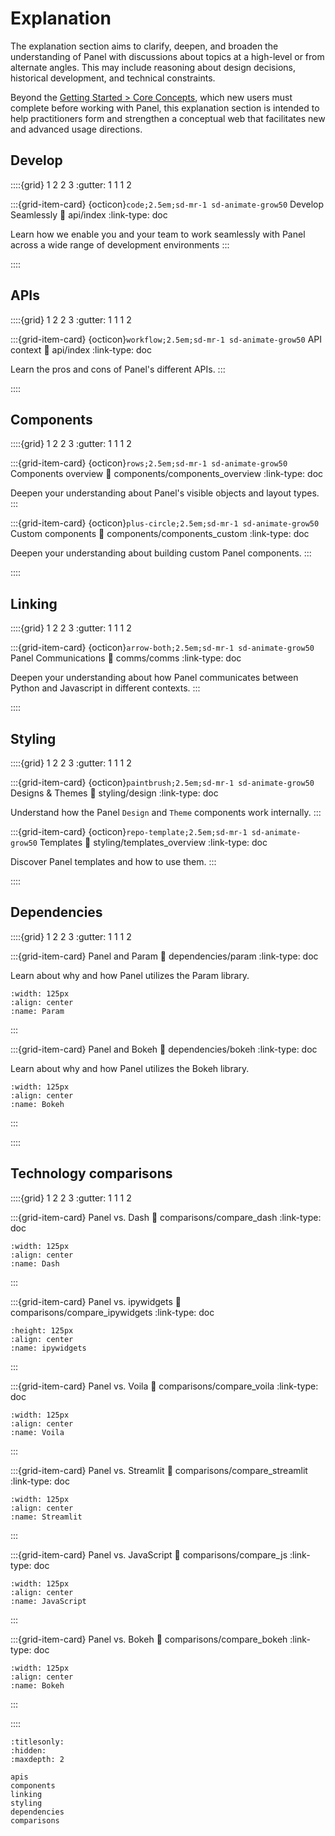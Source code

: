 # Explanation

The explanation section aims to clarify, deepen, and broaden the understanding of Panel with discussions about topics at a high-level or from alternate angles. This may include reasoning about design decisions, historical development, and technical constraints.

Beyond the [Getting Started > Core Concepts](../getting_started/core_concepts.md), which new users must complete before working with Panel, this explanation section is intended to help practitioners form and strengthen a conceptual web that facilitates new and advanced usage directions.

## Develop

::::{grid} 1 2 2 3
:gutter: 1 1 1 2

:::{grid-item-card} {octicon}`code;2.5em;sd-mr-1 sd-animate-grow50` Develop Seamlessly
:link: api/index
:link-type: doc

Learn how we enable you and your team to work seamlessly with Panel across a wide range of development environments
:::

::::

## APIs

::::{grid} 1 2 2 3
:gutter: 1 1 1 2

:::{grid-item-card} {octicon}`workflow;2.5em;sd-mr-1 sd-animate-grow50` API context
:link: api/index
:link-type: doc

Learn the pros and cons of Panel's different APIs.
:::

::::

## Components

::::{grid} 1 2 2 3
:gutter: 1 1 1 2

:::{grid-item-card} {octicon}`rows;2.5em;sd-mr-1 sd-animate-grow50` Components overview
:link: components/components_overview
:link-type: doc

Deepen your understanding about Panel's visible objects and layout types.
:::

:::{grid-item-card} {octicon}`plus-circle;2.5em;sd-mr-1 sd-animate-grow50` Custom components
:link: components/components_custom
:link-type: doc

Deepen your understanding about building custom Panel components.
:::

::::

## Linking

::::{grid} 1 2 2 3
:gutter: 1 1 1 2

:::{grid-item-card} {octicon}`arrow-both;2.5em;sd-mr-1 sd-animate-grow50` Panel Communications
:link: comms/comms
:link-type: doc

Deepen your understanding about how Panel communicates between Python and Javascript in different contexts.
:::

::::

## Styling

::::{grid} 1 2 2 3
:gutter: 1 1 1 2

:::{grid-item-card} {octicon}`paintbrush;2.5em;sd-mr-1 sd-animate-grow50` Designs & Themes
:link: styling/design
:link-type: doc

Understand how the Panel `Design` and `Theme` components work internally.
:::

:::{grid-item-card} {octicon}`repo-template;2.5em;sd-mr-1 sd-animate-grow50` Templates
:link: styling/templates_overview
:link-type: doc

Discover Panel templates and how to use them.
:::

::::

## Dependencies

::::{grid} 1 2 2 3
:gutter: 1 1 1 2

:::{grid-item-card} Panel and Param
:link: dependencies/param
:link-type: doc

Learn about why and how Panel utilizes the Param library.

```{image} https://assets.holoviz.org/panel/background/dependencies/param_logo_stacked.png
:width: 125px
:align: center
:name: Param
```

:::

:::{grid-item-card} Panel and Bokeh
:link: dependencies/bokeh
:link-type: doc

Learn about why and how Panel utilizes the Bokeh library.

```{image} https://assets.holoviz.org/panel/background/dependencies/bokeh-icon%405x.png
:width: 125px
:align: center
:name: Bokeh
```

:::

::::

## Technology comparisons

::::{grid} 1 2 2 3
:gutter: 1 1 1 2

:::{grid-item-card} Panel vs. Dash
:link: comparisons/compare_dash
:link-type: doc

```{image} https://assets.holoviz.org/panel/background/comparisons/dash_logo.png
:width: 125px
:align: center
:name: Dash
```

:::

:::{grid-item-card} Panel vs. ipywidgets
:link: comparisons/compare_ipywidgets
:link-type: doc

```{image} https://assets.holoviz.org/panel/background/comparisons/jupyter_logo.png
:height: 125px
:align: center
:name: ipywidgets
```

:::

:::{grid-item-card} Panel vs. Voila
:link: comparisons/compare_voila
:link-type: doc

```{image} https://assets.holoviz.org/panel/background/comparisons/voila_logo.webp
:width: 125px
:align: center
:name: Voila
```

:::

:::{grid-item-card} Panel vs. Streamlit
:link: comparisons/compare_streamlit
:link-type: doc

```{image} https://assets.holoviz.org/panel/background/comparisons/streamlit_logo.png
:width: 125px
:align: center
:name: Streamlit
```

:::

:::{grid-item-card} Panel vs. JavaScript
:link: comparisons/compare_js
:link-type: doc

```{image} https://assets.holoviz.org/panel/background/comparisons/JavaScript_logo.png
:width: 125px
:align: center
:name: JavaScript
```

:::

:::{grid-item-card} Panel vs. Bokeh
:link: comparisons/compare_bokeh
:link-type: doc

```{image} https://assets.holoviz.org/panel/background/dependencies/bokeh-icon%405x.png
:width: 125px
:align: center
:name: Bokeh
```

:::

::::

```{toctree}
:titlesonly:
:hidden:
:maxdepth: 2

apis
components
linking
styling
dependencies
comparisons
```

